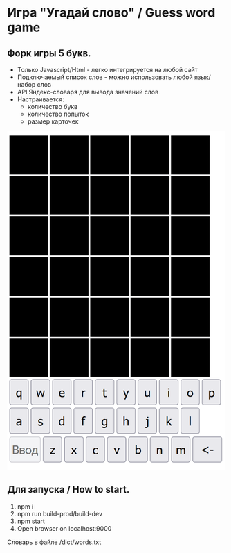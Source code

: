 # Игра "Угадай слово" / Guess word game

## Форк игры 5 букв.
* Только Javascript/Html - легко интегрируется на любой сайт
* Подключаемый список слов - можно использовать любой язык/набор слов
* API Яндекс-словаря для вывода значений слов
* Настраивается:
    * количество букв
    * количество попыток
    * размер карточек

![Угадай слово](guesstheWord.gif?raw=true "Угадай слово")

## Для запуска / How to start.
1. npm i
2. npm run build-prod/build-dev
3. npm start
4. Open browser on localhost:9000

Словарь в файле /dict/words.txt